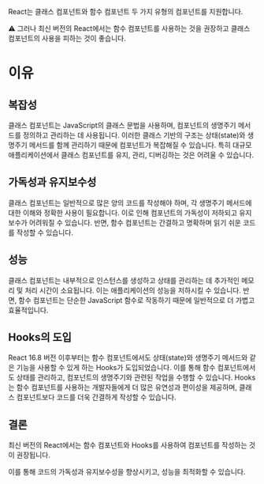 React는 클래스 컴포넌트와 함수 컴포넌트 두 가지 유형의 컴포넌트를 지원합니다. 

<aside>
⚠️ 그러나 최신 버전의 React에서는 함수 컴포넌트를 사용하는 것을 권장하고 클래스 컴포넌트의 사용을 피하는 것이 좋습니다.

</aside>

# 이유

## 복잡성

 클래스 컴포넌트는 JavaScript의 클래스 문법을 사용하며, 컴포넌트의 생명주기 메서드를 정의하고 관리하는 데 사용됩니다. 이러한 클래스 기반의 구조는 상태(state)와 생명주기 메서드를 함께 관리하기 때문에 컴포넌트가 복잡해질 수 있습니다. 특히 대규모 애플리케이션에서 클래스 컴포넌트를 유지, 관리, 디버깅하는 것은 어려울 수 있습니다.

## 가독성과 유지보수성

클래스 컴포넌트는 일반적으로 많은 양의 코드를 작성해야 하며, 각 생명주기 메서드에 대한 이해와 정확한 사용이 필요합니다. 이로 인해 컴포넌트의 가독성이 저하되고 유지보수가 어려워질 수 있습니다. 반면, 함수 컴포넌트는 간결하고 명확하며 읽기 쉬운 코드를 작성할 수 있습니다.

## 성능

클래스 컴포넌트는 내부적으로 인스턴스를 생성하고 상태를 관리하는 데 추가적인 메모리 및 처리 시간이 소요됩니다. 이는 애플리케이션의 성능을 저하시킬 수 있습니다. 반면, 함수 컴포넌트는 단순한 JavaScript 함수로 작동하기 때문에 일반적으로 더 가볍고 효율적입니다.

## Hooks의 도입

React 16.8 버전 이후부터는 함수 컴포넌트에서도 상태(state)와 생명주기 메서드와 같은 기능을 사용할 수 있게 하는 Hooks가 도입되었습니다. 이를 통해 함수 컴포넌트에서도 상태를 관리하고, 컴포넌트의 생명주기와 관련된 작업을 수행할 수 있습니다. Hooks는 함수 컴포넌트를 사용하는 개발자들에게 더 많은 유연성과 편이성을 제공하며, 클래스 컴포넌트보다 코드를 더욱 간결하게 작성할 수 있습니다.

## 결론

최신 버전의 React에서는 함수 컴포넌트와 Hooks를 사용하여 컴포넌트를 작성하는 것이 권장됩니다. 

이를 통해 코드의 가독성과 유지보수성을 향상시키고, 성능을 최적화할 수 있습니다.